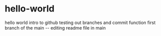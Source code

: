 # hello-world
hello world intro to github
testing out branches and commit function
first branch of the main 
-- editing readme file in main
